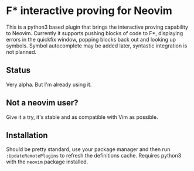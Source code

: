 # F\* interactive proving for Neovim #

This is a python3 based plugin that brings the interactive proving capability to Neovim. 
Currently it supports pushing blocks of code to F\*, displaying errors in the quickfix window,
popping blocks back out and looking up symbols. Symbol autocomplete may be added later,
syntastic integration is not planned.

## Status ##

Very alpha. But I'm already using it.

## Not a neovim user? ##

Give it a try, it's stable and as compatible with Vim as possible.

## Installation ##

Should be pretty standard, use your package manager and then run `:UpdateRemotePlugins`
to refresh the definitions cache. Requires python3 with the `neovim` package installed.
